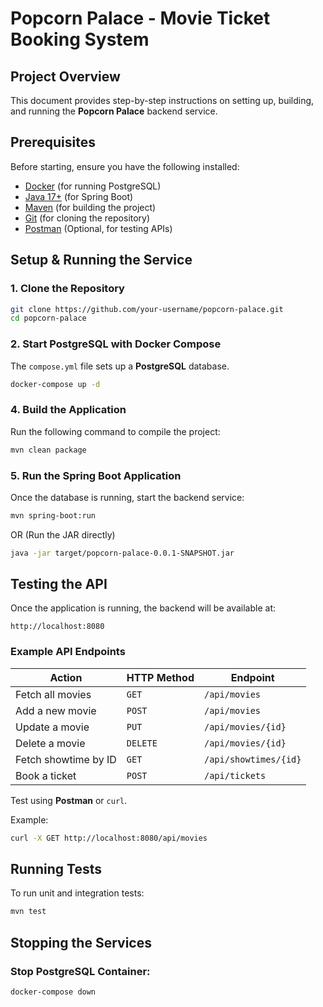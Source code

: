 # Popcorn Palace - Movie Ticket Booking System

## Project Overview
This document provides step-by-step instructions on setting up, building, and running the **Popcorn Palace** backend service.

## Prerequisites
Before starting, ensure you have the following installed:

- [Docker](https://www.docker.com/get-started) (for running PostgreSQL)
- [Java 17+](https://adoptium.net/) (for Spring Boot)
- [Maven](https://maven.apache.org/) (for building the project)
- [Git](https://git-scm.com/) (for cloning the repository)
- [Postman](https://www.postman.com/) (Optional, for testing APIs)

## Setup & Running the Service

### 1. Clone the Repository
```bash
git clone https://github.com/your-username/popcorn-palace.git
cd popcorn-palace
```

### 2. Start PostgreSQL with Docker Compose
The `compose.yml` file sets up a **PostgreSQL** database.
```bash
docker-compose up -d
```

### 4. Build the Application
Run the following command to compile the project:
```bash
mvn clean package
```

### 5. Run the Spring Boot Application
Once the database is running, start the backend service:
```bash
mvn spring-boot:run
```
OR (Run the JAR directly)
```bash
java -jar target/popcorn-palace-0.0.1-SNAPSHOT.jar
```

## Testing the API
Once the application is running, the backend will be available at:
```
http://localhost:8080
```

### Example API Endpoints
| Action | HTTP Method | Endpoint |
|--------|------------|----------|
| Fetch all movies | `GET` | `/api/movies` |
| Add a new movie | `POST` | `/api/movies` |
| Update a movie | `PUT` | `/api/movies/{id}` |
| Delete a movie | `DELETE` | `/api/movies/{id}` |
| Fetch showtime by ID | `GET` | `/api/showtimes/{id}` |
| Book a ticket | `POST` | `/api/tickets` |

Test using **Postman** or `curl`.

Example:
```bash
curl -X GET http://localhost:8080/api/movies
```

## Running Tests
To run unit and integration tests:
```bash
mvn test
```

## Stopping the Services
### Stop PostgreSQL Container:
```bash
docker-compose down
```
